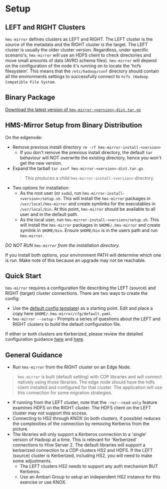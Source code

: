 # Setup

## LEFT and RIGHT Clusters

`hms-mirror` defines clusters as LEFT and RIGHT.  The LEFT cluster is the source of the metadata and the RIGHT cluster is the target.  The LEFT cluster is usually the older cluster version.  Regardless, under specific scenario's, `hms-mirror` will use an HDFS client to check directories and move small amounts of data (AVRO schema files).  `hms-mirror` will depend on the configuration of the node it's running on to locate the 'hcfs filesystem'.  This means that the `/etc/hadoop/conf` directory should contain all the environments settings to successfully connect to `hcfs (Hadoop Compatible File System`.

## Binary Package

[Download the latest version of `hms-mirror-<version>-dist.tar.gz`](https://github.com/cloudera-labs/hms-mirror/releases)

## HMS-Mirror Setup from Binary Distribution

On the edgenode:
- Remove previous install directory `rm -rf hms-mirror-install-<version>`
  - If you don't remove the previous install directory, the default `tar` behaviour will NOT overwrite the existing directory, hence you won't get the new version.
- Expand the tarball `tar zxvf hms-mirror-<version>-dist.tar.gz`.
  > This produces a child `hms-mirror-install-<version>` directory.
- Two options for installation:
    - As the root user (or `sudo`), run `hms-mirror-install-<version>/setup.sh`. This will install the `hms-mirror` packages in `/usr/local/hms-mirror` and create symlinks for the executables in `/usr/local/bin`.  At this point, `hms-mirror` should be available to all user and in the default path.
    - As the local user, run `hms-mirror-install-<version>/setup.sh`.  This will install the `hms-mirror` packages in `$HOME/.hms-mirror` and create symlink in `$HOME/bin`.  Ensure `$HOME/bin` is in the users path and run `hms-mirror`.

*DO NOT RUN `hms-mirror` from the installation directory.*

If you install both options, your environment PATH will determine which one is run.  Make note of this because an upgrade may not be reachable.

## Quick Start

`hms-mirror` requires a configuration file describing the LEFT (source) and RIGHT (target) cluster connections.  There are two ways to create the config:

- Use the [default config template](hms-mirror-Default-Configuration-Template.md)) as a starting point.  Edit and place a copy here `$HOME/.hms-mirror/cfg/default.yaml`.
- `hms-mirror --setup` - Prompts a series of questions about the LEFT and RIGHT clusters to build the default configuration file.

If either or both clusters are Kerberized, please review the detailed configuration guidance [here](hms-mirror-running.md#running-against-a-legacy-non-cdp-kerberized-hiveserver2) and [here](hms-mirror-running.md#kerberized-connections).

## General Guidance

- Run `hms-mirror` from the RIGHT cluster on an Edge Node.
> `hms-mirror` is built (default setting) with CDP libraries and will connect natively using those libraries.  The edge node should have the hdfs client installed and configured for that cluster.  The application will use this connection for some migration strategies.
- If running from the LEFT cluster, note that the `-ro/--read-only` feature examines HDFS on the RIGHT cluster.  The HDFS client on the LEFT cluster may not support this access.
- Connecting to HS2 through KNOX (in both clusters, if possible) reduces the complexities of the connection by removing Kerberos from the picture.
- The libraries will only support a Kerberos connection to a 'single' version of Hadoop at a time.  This is relevant for 'Kerberized' connections to Hive Server 2.  The default libraries will support a kerberized connection to a CDP clusters HS2 and HDFS.  If the LEFT (source) cluster is Kerberized, including HS2, you will need to make some adjustments.
    - The LEFT clusters HS2 needs to support any auth mechanism BUT Kerberos.
    - Use an Ambari Group to setup an independent HS2 instance for this exercise or use KNOX.
